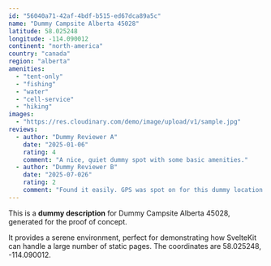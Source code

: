 ```yaml
---
id: "56040a71-42af-4bdf-b515-ed67dca89a5c"
name: "Dummy Campsite Alberta 45028"
latitude: 58.025248
longitude: -114.090012
continent: "north-america"
country: "canada"
region: "alberta"
amenities:
  - "tent-only"
  - "fishing"
  - "water"
  - "cell-service"
  - "hiking"
images:
  - "https://res.cloudinary.com/demo/image/upload/v1/sample.jpg"
reviews:
  - author: "Dummy Reviewer A"
    date: "2025-01-06"
    rating: 4
    comment: "A nice, quiet dummy spot with some basic amenities."
  - author: "Dummy Reviewer B"
    date: "2025-07-026"
    rating: 2
    comment: "Found it easily. GPS was spot on for this dummy location."
---
```


This is a **dummy description** for Dummy Campsite Alberta 45028, generated for the proof of concept.

It provides a serene environment, perfect for demonstrating how SvelteKit can handle a large number of static pages. The coordinates are 58.025248, -114.090012.
